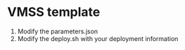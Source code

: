 # VMSS template
   1) Modify the parameters.json 
   2) Modify the deploy.sh with your deployment information

